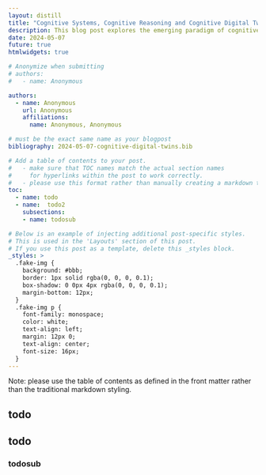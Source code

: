 ```yaml
---
layout: distill
title: "Cognitive Systems, Cognitive Reasoning and Cognitive Digital Twins"
description: This blog post explores the emerging paradigm of cognitive digital twins, which expands on the basic ideas of cognitive systems and reasoning. We explore the field of cognitive systems where artificial intelligence (AI) meets the complex processes of the human mind. These advanced systems represent the pinnacle of technological advancement, beyond conventional limits in computer science, psychology, and sociology to not only mimic but also improve human reasoning and decision-making. Through the lens of cognitive theory, we gain deeper insights into the mechanisms of human behavior, informing the creation of machines that can think, learn, and perhaps even possess consciousness. Expanding on these concepts, this blog post intends to dissect the intricacies of digital twins endowed with cognitive abilities, a synthesis of AI and human-like reasoning designed to reimagine and refine decision-making in complex systems. 
date: 2024-05-07
future: true
htmlwidgets: true

# Anonymize when submitting
# authors:
#   - name: Anonymous

authors:
  - name: Anonymous
    url: Anonymous
    affiliations:
      name: Anonymous, Anonymous

# must be the exact same name as your blogpost
bibliography: 2024-05-07-cognitive-digital-twins.bib  

# Add a table of contents to your post.
#   - make sure that TOC names match the actual section names
#     for hyperlinks within the post to work correctly. 
#   - please use this format rather than manually creating a markdown table of contents.
toc:
  - name: todo
  - name:  todo2
    subsections:
    - name: todosub

# Below is an example of injecting additional post-specific styles.
# This is used in the 'Layouts' section of this post.
# If you use this post as a template, delete this _styles block.
_styles: >
  .fake-img {
    background: #bbb;
    border: 1px solid rgba(0, 0, 0, 0.1);
    box-shadow: 0 0px 4px rgba(0, 0, 0, 0.1);
    margin-bottom: 12px;
  }
  .fake-img p {
    font-family: monospace;
    color: white;
    text-align: left;
    margin: 12px 0;
    text-align: center;
    font-size: 16px;
  }
---
```


Note: please use the table of contents as defined in the front matter rather than the traditional markdown styling.

## todo

## todo

### todosub
